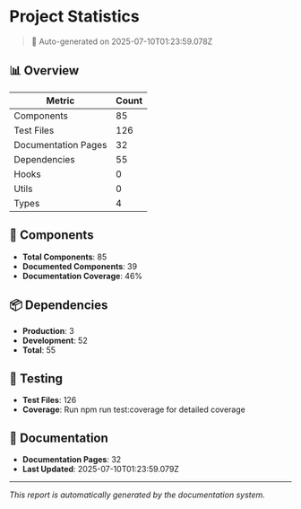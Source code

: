 # Project Statistics

> 🤖 Auto-generated on 2025-07-10T01:23:59.078Z

## 📊 Overview

| Metric              | Count |
| ------------------- | ----- |
| Components          | 85    |
| Test Files          | 126   |
| Documentation Pages | 32    |
| Dependencies        | 55    |
| Hooks               | 0     |
| Utils               | 0     |
| Types               | 4     |

## 🧩 Components

- **Total Components**: 85
- **Documented Components**: 39
- **Documentation Coverage**: 46%

## 📦 Dependencies

- **Production**: 3
- **Development**: 52
- **Total**: 55

## 🧪 Testing

- **Test Files**: 126
- **Coverage**: Run npm run test:coverage for detailed coverage

## 📝 Documentation

- **Documentation Pages**: 32
- **Last Updated**: 2025-07-10T01:23:59.079Z

---

_This report is automatically generated by the documentation system._
